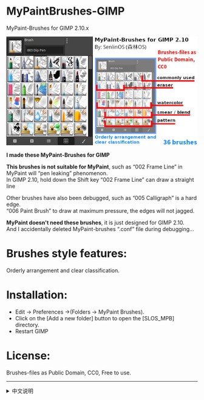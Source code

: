 # MyPaintBrushes-GIMP
MyPaint-Brushes for GIMP 2.10.x

![img](https://raw.githubusercontent.com/SenlinOS/databox/master/MyPaint-Brushes-for-GIMP-2.10-By_SenlinOS.jpg)

**I made these MyPaint-Brushes for GIMP**

**This brushes is not suitable for MyPaint**, such as “002 Frame Line” in MyPaint will “pen leaking” phenomenon.
<br />In GIMP 2.10, hold down the Shift key “002 Frame Line” can draw a straight line

Other brushes have also been debugged, such as “005 Calligraph” is a hard edge.
<br />“006 Paint Brush” to draw at maximum pressure, the edges will not jagged.

**MyPaint doesn't need these brushes**, it is just designed for GIMP 2.10.
<br />And I accidentally deleted MyPaint-brushes “.conf” file during debugging…

# Brushes style features:
Orderly arrangement and clear classification.

# Installation:
- Edit -> Preferences ->(Folders -> MyPaint Brushes).
- Click on the [Add a new folder] button to open the [SLOS_MPB] directory.
- Restart GIMP

# License:
Brushes-files as Public Domain, CC0, Free to use.

---

<details>
  <summary>中文说明</summary>
  
GIMP 2.10 发布，添加了数不清的新功能。 其中的一个功能是 GIMP 可以使用 MyPaint 的画笔，但我感觉载入的默认画笔的图标与顺序有些混乱。
<br />所以我制作了 36个 MyPaint 画笔，这些画笔有序排列、分类清晰，便于使用。

**这套画笔不适合 MyPaint**，比如“002 Frame Line”在 MyPaint 中会有“笔漏水”的现象。 在 GIMP 2.10 中按住 Shift 键“002 Frame Line”可以画出直线，这是在 GIMP 中默认的 MyPaint 画笔做不到的。

其他的画笔也有经过调试，比如“005 Calligraph”是硬边。
<br />使用“006 Paint Brush”以最大压力绘画时边缘也不会出现锯齿。

**MyPaint 不需要这些画笔**，这只是给 GIMP 2.10 设计的。
<br />并且我在调试时不小心把导入 MyPaint 画笔的“.conf”文件给删除了…

# 安装方法： 
- 打开 GIMP 菜单，编辑 -> 首选项 -> (文件夹 -> MyPaint 笔刷)。
- 点击 [添加新文件夹] 按钮，打开 [SLOS_MPB] 目录。
- 重启GIMP

# 许可证：
CC0，公共领域，画笔文件可以自由使用。

</details>
